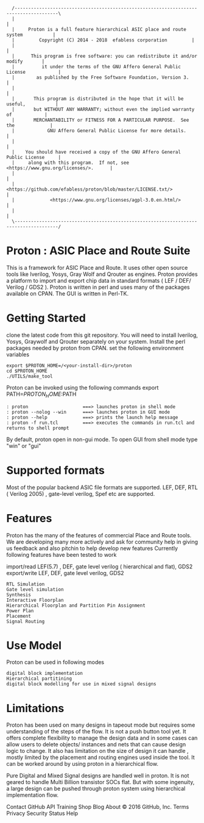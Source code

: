       /--------------------------------------------------------------------------------------\
      |	                                                                               	|
      |     Proton is a full feature hierarchical ASIC place and route system          	|
      |			Copyright (C) 2014 - 2018  efabless corporation			|
      |	                                                                               	|
      |      This program is free software: you can redistribute it and/or modify      	|
      |          it under the terms of the GNU Affero General Public License           	|
      |        as published by the Free Software Foundation, Version 3.                	|
      |	                                                                               	|
      |       This program is distributed in the hope that it will be useful,          	|
      |       but WITHOUT ANY WARRANTY; without even the implied warranty of           	|
      |       MERCHANTABILITY or FITNESS FOR A PARTICULAR PURPOSE.  See the            	|
      |            GNU Affero General Public License for more details.                 	|
      |	                                                                               	|
      |    You should have received a copy of the GNU Affero General Public License    	|
      |     along with this program.  If not, see <https://www.gnu.org/licenses/>.     	|
      |	                                                                               	|
      |       <https://github.com/efabless/proton/blob/master/LICENSE.txt/>            	|
      |             <https://www.gnu.org/licenses/agpl-3.0.en.html/>                   	|
      |                                                                                	|
      \--------------------------------------------------------------------------------------/

Proton : ASIC Place and Route Suite
===================================

This is a framework for ASIC Place and Route. It uses other open source tools like Iverilog, Yosys, Gray Wolf and Qrouter as engines.
Proton provides a platform to import and export chip data in standard formats ( LEF / DEF/ Verilog / GDS2 ). 
Proton is written in perl and uses many of the packages available on CPAN. The GUI is written in Perl-TK. 


Getting Started
===============
clone the latest code from this git repository. You will need to install Iverilog, Yosys, Graywolf and Qrouter separately on your system. Install the perl packages needed by proton from CPAN.
set the following environment variables

	export $PROTON_HOME=/<your-install-dir>/proton
	cd $PROTON_HOME
	./UTILS/make_tool

Proton can be invoked using the following commands
export PATH=$PROTON_HOME:$PATH

	: proton                    ===> launches proton in shell mode
	: proton --nolog --win      ===> launches proton in GUI mode
	: proton --help             ===> prints the launch help message
	: proton -f run.tcl         ===> executes the commands in run.tcl and returns to shell prompt

By default, proton open in non-gui mode. To open GUI from shell mode type "win" or "gui" 



Supported formats
=================================
Most of the popular backend ASIC file formats are supported. LEF, DEF, RTL ( Verilog 2005) , gate-level verilog, Spef etc are supported. 


Features
==========================
Proton has the many of the features of commercial Place and Route tools. We are developing many more actively and ask for community help in giving us feedback and also pitchin to help develop new features
Currently following features have been tested to work

import/read LEF(5.7) , DEF, gate level verilog ( hierarchical and flat), GDS2
export/write  LEF, DEF, gate level verilog, GDS2

	RTL Simulation
	Gate level simulation
	Synthesis
	Interactive Floorplan
	Hierarchical Floorplan and Partition Pin Assignment
	Power Plan
	Placement
	Signal Routing

Use Model
===========================
Proton can be used in following modes

	digital block implementation
	Hierarchical partitining
	digital block modelling for use in mixed signal designs 

Limitations
===========================
Proton has been used on many designs in tapeout mode but requires some understanding of the steps of the flow. It is not a push button tool yet. It offers complete flexibility to manage the design data and in some cases can allow users to delete objects/ instances and nets that can cause design logic to change. It also has limitation on the size of design it can handle , mostly limited by the placement and routing engines used inside the tool. It can be worked around by using proton in a hierarchical flow.

Pure Digital and Mixed Signal designs are handled well in proton. It is not geared to handle Multi Billion transistor SOCs flat. But with some ingenuity, a large design can be pushed through proton system using hierarchical implementation flow.



Contact GitHub API Training Shop Blog About
© 2016 GitHub, Inc. Terms Privacy Security Status Help
